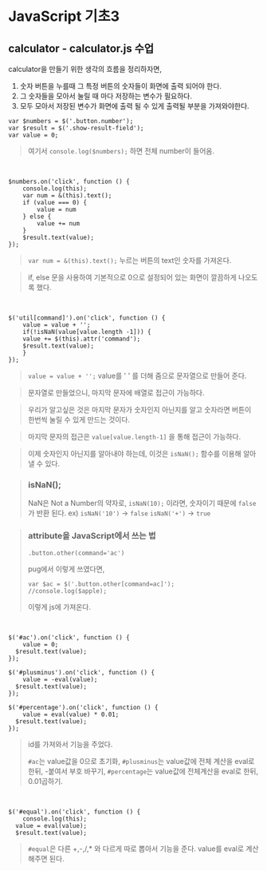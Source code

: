 # JavaScript 기초3

## calculator - calculator.js 수업
calculator을 만들기 위한 생각의 흐름을 정리하자면,
1. 숫자 버튼을 누를때 그 특정 버튼의 숫자들이 화면에 출력 되어야 한다.
2. 그 숫자들을 모아서 눌릴 때 마다 저장하는 변수가 필요하다.
3. 모두 모아서 저장된 변수가 화면에 출력 될 수 있게 출력될 부분을 가져와야한다.
```
var $numbers = $('.button.number');  
var $result = $('.show-result-field');  
var value = 0;
```
> 여기서 `console.log($numbers);` 하면 전체 number이 들어옴.

<br>

```
$numbers.on('click', function () {
	console.log(this);
	var num = &(this).text();
	if (value === 0) {
		value = num
	} else {
		value += num
	}
	$result.text(value);
});
```
>  `var num = &(this).text();` 누르는 버튼의 text인 숫자를 가져온다.

>  if, else 문을 사용하여 기본적으로 0으로 설정되어 있는 화면이 깔끔하게 나오도록 했다. 

<br>

```
$('util[command]').on('click', function () {
	value = value + '';
	if(!isNaN(value[value.length -1])) {
	value += $(this).attr('command');
	$result.text(value);
	}
});
```
> `value = value + '';` value를 ' ' 를 더해 줌으로 문자열으로 만들어 준다.

> 문자열로 만들었으니, 마지막 문자에 배열로 접근이 가능하다.

> 우리가 알고싶은 것은 마지막 문자가 숫자인지 아닌지를 알고 숫자라면 버튼이 한번씩 눌릴 수 있게 만드는 것이다.

> 마지막 문자의 접근은 `value[value.length-1]` 을 통해 접근이 가능하다.

>  이제 숫자인지 아닌지를 알아내야 하는데, 이것은 `isNaN();` 함수를 이용해 알아 낼 수 있다. 

> ### isNaN(); 
> NaN은 Not a Number의 약자로, `isNaN(10);` 이라면, 숫자이기 때문에 `false` 가 반환 된다.
> ex)
> `isNaN('10')` -> `false`
> `isNaN('+')` -> `true`

> ### attribute을 JavaScript에서  쓰는 법
> ```
> .button.other(command='ac')
> ```
> pug에서 이렇게 쓰였다면,
> ```
> var $ac = $('.button.other[command=ac]');  
>//console.log($apple);
> ```
> 이렇게 js에 가져온다.

<br>

```
$('#ac').on('click', function () {  
    value = 0;  
  $result.text(value);  
});  
  
$('#plusminus').on('click', function () {  
    value = -eval(value);  
  $result.text(value);  
});  
  
$('#percentage').on('click', function () {  
    value = eval(value) * 0.01;  
  $result.text(value);  
});
```
> id를 가져와서 기능을 주었다.
> 
> `#ac`는 value값을 0으로 초기화,
> `#plusminus`는 value값에 전체 계산을 eval로 한뒤, -붙여서 부호 바꾸기,
> `#percentage`는 value값에 전체계산을 eval로 한뒤, 0.01곱하기.

<br>

```
$('#equal').on('click', function () {  
    console.log(this);  
  value = eval(value);  
  $result.text(value);
```
> `#equal`은 다른 +,-,/,* 와 다르게 따로 뽑아서 기능을 준다.
> value를 eval로 계산 해주면 된다.
